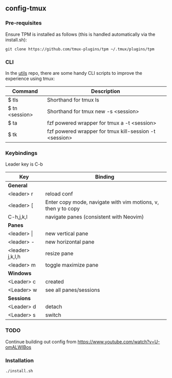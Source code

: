 ## config-tmux

### Pre-requisites

Ensure TPM is installed as follows (this is handled automatically via the install.sh):

    git clone https://github.com/tmux-plugins/tpm ~/.tmux/plugins/tpm

### CLI 

In the [utils](https://github.com/jasondchambers/utils) repo, there are some handy CLI scripts to improve the experience using tmux:


| Command | Description |
| --------|------------ |
| $ tls | Shorthand for tmux ls        |
| $ tn \<session\> | Shorthand for tmux new -s \<session>             |
| $ ta | fzf powered wrapper for tmux a -t \<session>               |
| $ tk | fzf powered wrapper for tmux kill-session -t \<session>    |

### Keybindings

Leader key is C-b

| Key | Binding |
|-----|---------|
| **General** | |
| \<leader> r | reload conf |
| \<leader> [ | Enter copy mode, navigate with vim motions, v, then y to copy|
| C-h,j,k,l | navigate panes (consistent with Neovim) |
| **Panes** | |
| \<leader> \| | new vertical pane |
| \<leader> - | new horizontal pane |
| \<leader> j,k,l,h | resize pane |
| \<leader> m | toggle maximize pane |
| **Windows** | |
| \<Leader> c | created                  |
| \<Leader> w | see all panes/sessions |
| **Sessions** | |
| \<Leader> d | detach                   |
| \<Leader> s | switch                   |

### TODO

Continue building out config from https://www.youtube.com/watch?v=U-omALWIBos 

### Installation 

    ./install.sh

